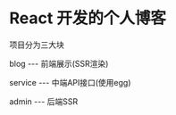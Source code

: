 # React 开发的个人博客

项目分为三大块

blog    --- 前端展示(SSR渲染)

service --- 中端API接口(使用egg)

admin   --- 后端SSR



